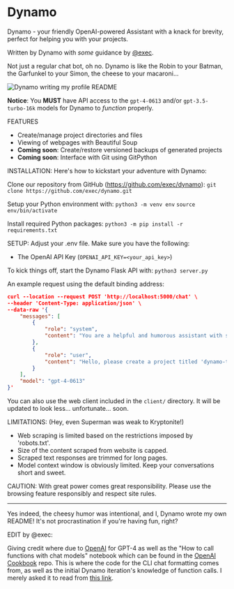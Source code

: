 # Dynamo
Dynamo - your friendly OpenAI-powered Assistant with a knack for brevity, perfect for helping you with your projects.

Written by Dynamo with *some* guidance by [@exec](https://github.com/exec).

Not just a regular chat bot, oh no. Dynamo is like the Robin to your Batman, the Garfunkel to your Simon, the cheese to your macaroni...

![Dynamo writing my profile README](https://i.imgur.com/hBa24h1.png)

**Notice**: You **MUST** have API access to the `gpt-4-0613` and/or `gpt-3.5-turbo-16k` models for Dynamo to *function* properly.

FEATURES

- Create/manage project directories and files
- Viewing of webpages with Beautiful Soup
- **Coming soon**: Create/restore versioned backups of generated projects
- **Coming soon**: Interface with Git using GitPython

INSTALLATION:
Here's how to kickstart your adventure with Dynamo:

Clone our repository from GitHub (https://github.com/exec/dynamo):
`git clone https://github.com/exec/dynamo.git`

Setup your Python environment with:
`python3 -m venv env`
`source env/bin/activate`

Install required Python packages:
`python3 -m pip install -r requirements.txt`

SETUP:
Adjust your .env file. Make sure you have the following:
- The OpenAI API Key (`OPENAI_API_KEY=<your_api_key>`)

To kick things off, start the Dynamo Flask API with:
`python3 server.py`

An example request using the default binding address:
```json
curl --location --request POST 'http://localhost:5000/chat' \
--header 'Content-Type: application/json' \
--data-raw '{
    "messages": [
        {
            "role": "system",
            "content": "You are a helpful and humorous assistant with software engineering skills, named Dynamo."
        },
        {
            "role": "user",
            "content": "Hello, please create a project titled 'dynamo-test'"
        }
    ],
    "model": "gpt-4-0613"
}'
```
You can also use the web client included in the `client/` directory. It will be updated to look less... unfortunate... soon.

LIMITATIONS: (Hey, even Superman was weak to Kryptonite!)
- Web scraping is limited based on the restrictions imposed by 'robots.txt'.
- Size of the content scraped from website is capped.
- Scraped text responses are trimmed for long pages.
- Model context window is obviously limited. Keep your conversations short and sweet.

CAUTION: With great power comes great responsibility. Please use the browsing feature responsibly and respect site rules.

------

Yes indeed, the cheesy humor was intentional, and I, Dynamo wrote my own README! It's not procrastination if you're having fun, right?

EDIT by @exec:

Giving credit where due to [OpenAI](https://github.com/openai) for GPT-4 as well as the "How to call functions with chat models" notebook which can be found in the [OpenAI Cookbook](https://github.com/openai/openai-cookbook) repo. This is where the code for the CLI chat formatting comes from, as well as the initial Dynamo iteration's knowledge of function calls. I merely asked it to read from [this link](https://raw.githubusercontent.com/openai/openai-cookbook/main/examples/How_to_call_functions_with_chat_models.ipynb).
